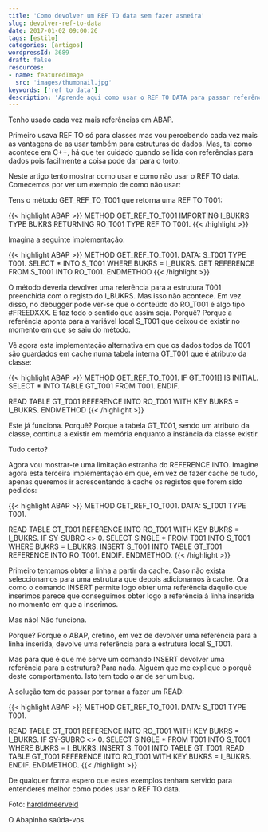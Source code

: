 ```yaml
---
title: 'Como devolver um REF TO data sem fazer asneira'
slug: devolver-ref-to-data
date: 2017-01-02 09:00:26
tags: [estilo]
categories: [artigos]
wordpressId: 3689
draft: false
resources:
- name: featuredImage
  src: 'images/thumbnail.jpg'
keywords: ['ref to data']
description: 'Aprende aqui como usar o REF TO DATA para passar referências de dados entre métodos. E aprender também como fazer asneira a tentá-lo.'
---
```

Tenho usado cada vez mais referências em ABAP.

Primeiro usava REF TO só para classes mas vou percebendo cada vez mais as vantagens de as usar também para estruturas de dados. Mas, tal como acontece em C++, há que ter cuidado quando se lida con referências para dados pois facilmente a coisa pode dar para o torto.

Neste artigo tento mostrar como usar e como não usar o REF TO data. Comecemos por ver um exemplo de como não usar:

<!--more-->

Tens o método GET_REF_TO_T001 que retorna uma REF TO T001:


{{< highlight ABAP >}}
METHOD GET_REF_TO_T001
  IMPORTING
    I_BUKRS TYPE BUKRS
  RETURNING
    RO_T001 TYPE REF TO T001.
{{< /highlight >}}

Imagina a seguinte implementação:


{{< highlight ABAP >}}
METHOD GET_REF_TO_T001.
  DATA: S_T001 TYPE T001.
  SELECT * INTO S_T001 WHERE BUKRS = I_BUKRS.
  GET REFERENCE FROM S_T001 INTO RO_T001.
ENDMETHOD
{{< /highlight >}}

O método deveria devolver uma referência para a estrutura T001 preenchida com o registo do I_BUKRS. Mas isso não acontece. Em vez disso, no debugger pode ver-se que o conteúdo do RO_T001 é algo tipo #FREEDXXX. E faz todo o sentido que assim seja. Porquê? Porque a referência aponta para a variável local S_T001 que deixou de existir no momento em que se saiu do método.

Vê agora esta implementação alternativa em que os dados todos da T001 são guardados em cache numa tabela interna GT_T001 que é atributo da classe:


{{< highlight ABAP >}}
METHOD GET_REF_TO_T001.
  IF GT_T001[] IS INITIAL.
    SELECT * INTO TABLE GT_T001
      FROM T001.
  ENDIF.

  READ TABLE GT_T001 REFERENCE INTO RO_T001 WITH KEY BUKRS = I_BUKRS.
ENDMETHOD
{{< /highlight >}}

Este já funciona. Porquê? Porque a tabela GT_T001, sendo um atributo da classe, continua a existir em memória enquanto a instância da classe existir.

Tudo certo?

Agora vou mostrar-te uma limitação estranha do REFERENCE INTO. Imagine agora esta terceira implementação em que, em vez de fazer cache de tudo, apenas queremos ir acrescentando à cache os registos que forem sido pedidos:


{{< highlight ABAP >}}
METHOD GET_REF_TO_T001.
  DATA: S_T001 TYPE T001.

  READ TABLE GT_T001 REFERENCE INTO RO_T001 WITH KEY BUKRS = I_BUKRS.
  IF SY-SUBRC <> 0.
    SELECT SINGLE * FROM T001 INTO S_T001 WHERE BUKRS = I_BUKRS.
    INSERT S_T001 INTO TABLE GT_T001 REFERENCE INTO RO_T001.
  ENDIF.
ENDMETHOD.
{{< /highlight >}}

Primeiro tentamos obter a linha a partir da cache. Caso não exista seleccionamos para uma estrutura que depois adicionamos à cache. Ora como o comando INSERT permite logo obter uma referência daquilo que inserimos parece que conseguimos obter logo a referência à linha inserida no momento em que a inserimos.

Mas não! Não funciona.

Porquê? Porque o ABAP, cretino, em vez de devolver uma referência para a linha inserida, devolve uma referência para a estrutura local S_T001.

Mas para que é que me serve um comando INSERT devolver uma referência para a estrutura? Para nada. Alguém que me explique o porquê deste comportamento. Isto tem todo o ar de ser um bug.

A solução tem de passar por tornar a fazer um READ:


{{< highlight ABAP >}}
METHOD GET_REF_TO_T001.
  DATA: S_T001 TYPE T001.

  READ TABLE GT_T001 REFERENCE INTO RO_T001 WITH KEY BUKRS = I_BUKRS.
  IF SY-SUBRC <> 0.
    SELECT SINGLE * FROM T001 INTO S_T001 WHERE BUKRS = I_BUKRS.
    INSERT S_T001 INTO TABLE GT_T001.
    READ TABLE GT_T001 REFERENCE INTO RO_T001 WITH KEY BUKRS = I_BUKRS.
  ENDIF.
ENDMETHOD.
{{< /highlight >}}

De qualquer forma espero que estes exemplos tenham servido para entenderes melhor como podes usar o REF TO data.

Foto: [haroldmeerveld][1]

O Abapinho saúda-vos.

   [1]: https://www.flickr.com/photos/haroldmeerveld/15173387023/
